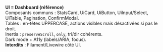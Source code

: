 **UI = Dashboard (référence)**  
Composants communs : StatsCard, UiCard, UiButton, UiInput/Select, UiTable, Pagination, ConfirmModal.  
Tables : en-têtes UPPERCASE, actions visibles mais désactivées si pas le droit.  
Inertia : `preserveScroll`, `only`, tri/dir cohérents.  
Dark mode + A11y (labels/ARIA, focus).  
**Interdits** : Filament/Livewire côté UI.
